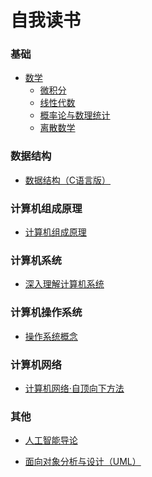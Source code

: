 # 自我读书

### 基础

- [数学](https://github.com/JiajiaLiang2001/ReadBooks/tree/main/%E3%80%90%E5%9F%BA%E7%A1%80%E3%80%91-%E6%95%B0%E5%AD%A6)
  - [微积分]()
  - [线性代数]()
  - [概率论与数理统计]()
  - [离散数学]()

### 数据结构

- [数据结构（C语言版）]()

### 计算机组成原理

- [计算机组成原理]()

### 计算机系统

- [深入理解计算机系统]()

### 计算机操作系统

- [操作系统概念]()

### 计算机网络

- [计算机网络·自顶向下方法]()

### 其他

- [人工智能导论]()

- [面向对象分析与设计（UML）]()
